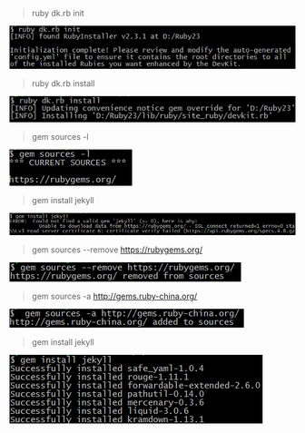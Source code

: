 > ruby dk.rb init <br />

<p align="left">
  <img alt="测试图片" src="jekyll-imgs/step1.png">
</p>

> ruby dk.rb install <br />

<p align="left">
  <img alt="测试图片" src="jekyll-imgs/step2.png">
</p>

> gem sources -l

<p align="left">
  <img alt="测试图片" src="jekyll-imgs/step3.png">
</p>

> gem install jekyll

<p align="left">
  <img alt="测试图片" src="jekyll-imgs/step4.png">
</p>

> gem sources --remove https://rubygems.org/

<p align="left">
  <img alt="测试图片" src="jekyll-imgs/step5.png">
</p>

> gem sources -a http://gems.ruby-china.org/

<p align="left">
  <img alt="测试图片" src="jekyll-imgs/step6.png">
</p>

>gem install jekyll

<p align="left">
  <img alt="测试图片" src="jekyll-imgs/step7.png">
</p>